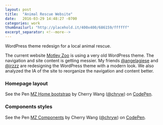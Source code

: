 ```yaml
---
layout: post
title:  "Animal Rescue Website"
date:   2016-03-29 14:48:27 -0700
categories: work
thumbnailurl: "http://placehold.it/400x400/686159/ffffff"
excerpt_separator: <!--more-->
---
```

WordPress theme redesign for a local animal rescue.

<!--more-->

The current website [Motley Zoo](http://motleyzoo.org/) is using a very old WordPress theme. The navigation and site content is getting messier. My friends [@angelagiese](https://github.com/angelagiese) and [@irzzz](https://github.com/irzzz) are redesigning the WordPress theme with a modern look. We also analyzed the IA of the site to reorganize the navigation and content better.

### Homepage layout

<p data-height="266" data-theme-id="light" data-slug-hash="vLVyKV" data-default-tab="result" data-user="chryw" data-embed-version="2" class="codepen">See the Pen <a href="http://codepen.io/chryw/pen/vLVyKV/">MZ Home bootstrap</a> by Cherry Wang (<a href="http://codepen.io/chryw">@chryw</a>) on <a href="http://codepen.io">CodePen</a>.</p>
<script async src="//assets.codepen.io/assets/embed/ei.js"></script>

### Components styles

<p data-height="266" data-theme-id="light" data-slug-hash="MyvpRV" data-default-tab="result" data-user="chryw" data-embed-version="2" class="codepen">See the Pen <a href="http://codepen.io/chryw/pen/MyvpRV/">MZ Components</a> by Cherry Wang (<a href="http://codepen.io/chryw">@chryw</a>) on <a href="http://codepen.io">CodePen</a>.</p>
<script async src="//assets.codepen.io/assets/embed/ei.js"></script>
